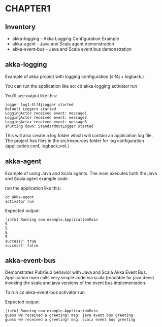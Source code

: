 CHAPTER1
========

Inventory
---------
- akka-logging - Akka Logging Configuration Example 
- akka-agent - Java and Scala agent demonstration	
- akka-event-bus - Java and Scala event bus demonstration

akka-logging
------------
Example of akka project with logging configuration (slf4j + logback.)

You can run the application like so:
    cd akka-logging
    activator run

You'll see output like this:

    logger log1-Slf4jLogger started
    Default Loggers started
    LoggingActor received event: message1
    LoggingActor received event: message2
    LoggingActor received event: message3
    shutting down: StandardOutLogger started

This will also create a log folder which will contain an application log file.
The project has files in the src/resources folder for log configuration (application.conf, logback.xml.) 

akka-agent
----------
Example of using Java and Scala agents. The main executes both the Java and Scala agent example code.

run the application like this:

    cd akka-agent
    activator run

Expected output:

	[info] Running com.example.ApplicationMain
	5
	5
	5
	5
	success?: true
	success?: false

akka-event-bus
--------------
Demonstrates Pub/Sub behavior with Java and Scala Akka Event Bus. Application main calls very simple code via scala (readable for java devs) invoking the scala and java versions of the event bus implementation.

To run
    cd akka-event-bus
    activator run

Expected output:

    [info] Running com.example.ApplicationMain
    guess we received a greeting! msg: java event bus greeting
    guess we received a greeting! msg: scala event bus greeting
